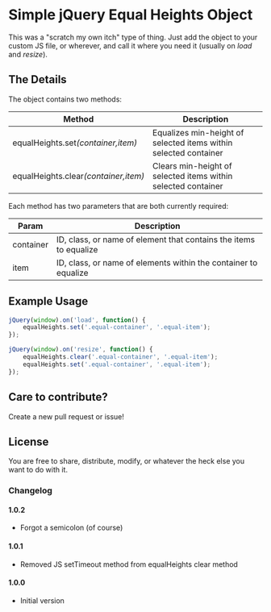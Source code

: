 # Simple jQuery Equal Heights Object

This was a "scratch my own itch" type of thing. Just add the object to your custom JS file, or wherever, and call it where you need it (usually on <i>load</i> and <i>resize</i>).

## The Details

The object contains two methods:

| Method  | Description |
| ------------- | ------------- |
| equalHeights.set<i>(container,item)</i>  | Equalizes min-height of selected items within selected container  |
| equalHeights.clear<i>(container,item)</i>  | Clears min-height of selected items within selected container  |

Each method has two parameters that are both currently required:

| Param  | Description |
| ------------- | ------------- |
| container  | ID, class, or name of element that contains the items to equalize  |
| item  | ID, class, or name of elements within the container to equalize  |

## Example Usage

```javascript
jQuery(window).on('load', function() {
	equalHeights.set('.equal-container', '.equal-item');
});

jQuery(window).on('resize', function() {
	equalHeights.clear('.equal-container', '.equal-item');
	equalHeights.set('.equal-container', '.equal-item');
});
```

## Care to contribute?

Create a new pull request or issue!

## License

You are free to share, distribute, modify, or whatever the heck else you want to do with it.

### Changelog

#### 1.0.2
- Forgot a semicolon (of course)

#### 1.0.1
- Removed JS setTimeout method from equalHeights clear method

#### 1.0.0
- Initial version